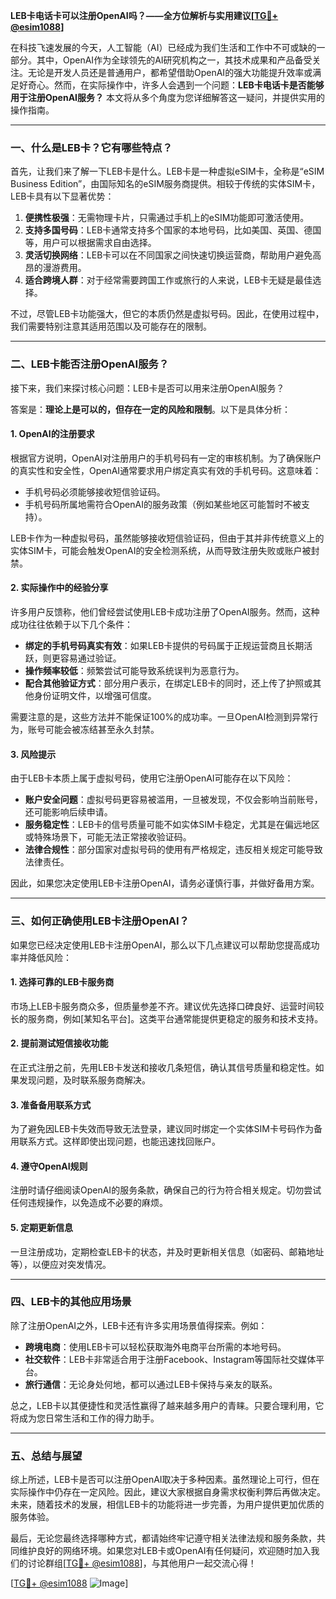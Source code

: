 **LEB卡电话卡可以注册OpenAI吗？——全方位解析与实用建议[[TG💪+ @esim1088](https://t.me/s/esim1088)]**

在科技飞速发展的今天，人工智能（AI）已经成为我们生活和工作中不可或缺的一部分。其中，OpenAI作为全球领先的AI研究机构之一，其技术成果和产品备受关注。无论是开发人员还是普通用户，都希望借助OpenAI的强大功能提升效率或满足好奇心。然而，在实际操作中，许多人会遇到一个问题：**LEB卡电话卡是否能够用于注册OpenAI服务？** 本文将从多个角度为您详细解答这一疑问，并提供实用的操作指南。

---

### **一、什么是LEB卡？它有哪些特点？**

首先，让我们来了解一下LEB卡是什么。LEB卡是一种虚拟eSIM卡，全称是“eSIM Business Edition”，由国际知名的eSIM服务商提供。相较于传统的实体SIM卡，LEB卡具有以下显著优势：

1. **便携性极强**：无需物理卡片，只需通过手机上的eSIM功能即可激活使用。
2. **支持多国号码**：LEB卡通常支持多个国家的本地号码，比如美国、英国、德国等，用户可以根据需求自由选择。
3. **灵活切换网络**：LEB卡可以在不同国家之间快速切换运营商，帮助用户避免高昂的漫游费用。
4. **适合跨境人群**：对于经常需要跨国工作或旅行的人来说，LEB卡无疑是最佳选择。

不过，尽管LEB卡功能强大，但它的本质仍然是虚拟号码。因此，在使用过程中，我们需要特别注意其适用范围以及可能存在的限制。

---

### **二、LEB卡能否注册OpenAI服务？**

接下来，我们来探讨核心问题：LEB卡是否可以用来注册OpenAI服务？

答案是：**理论上是可以的，但存在一定的风险和限制**。以下是具体分析：

#### **1. OpenAI的注册要求**
根据官方说明，OpenAI对注册用户的手机号码有一定的审核机制。为了确保账户的真实性和安全性，OpenAI通常要求用户绑定真实有效的手机号码。这意味着：

- 手机号码必须能够接收短信验证码。
- 手机号码所属地需符合OpenAI的服务政策（例如某些地区可能暂时不被支持）。

LEB卡作为一种虚拟号码，虽然能够接收短信验证码，但由于其并非传统意义上的实体SIM卡，可能会触发OpenAI的安全检测系统，从而导致注册失败或账户被封禁。

#### **2. 实际操作中的经验分享**
许多用户反馈称，他们曾经尝试使用LEB卡成功注册了OpenAI服务。然而，这种成功往往依赖于以下几个条件：

- **绑定的手机号码真实有效**：如果LEB卡提供的号码属于正规运营商且长期活跃，则更容易通过验证。
- **操作频率较低**：频繁尝试可能导致系统误判为恶意行为。
- **配合其他验证方式**：部分用户表示，在绑定LEB卡的同时，还上传了护照或其他身份证明文件，以增强可信度。

需要注意的是，这些方法并不能保证100%的成功率。一旦OpenAI检测到异常行为，账号可能会被冻结甚至永久封禁。

#### **3. 风险提示**
由于LEB卡本质上属于虚拟号码，使用它注册OpenAI可能存在以下风险：

- **账户安全问题**：虚拟号码更容易被滥用，一旦被发现，不仅会影响当前账号，还可能影响后续申请。
- **服务稳定性**：LEB卡的信号质量可能不如实体SIM卡稳定，尤其是在偏远地区或特殊场景下，可能无法正常接收验证码。
- **法律合规性**：部分国家对虚拟号码的使用有严格规定，违反相关规定可能导致法律责任。

因此，如果您决定使用LEB卡注册OpenAI，请务必谨慎行事，并做好备用方案。

---

### **三、如何正确使用LEB卡注册OpenAI？**

如果您已经决定使用LEB卡注册OpenAI，那么以下几点建议可以帮助您提高成功率并降低风险：

#### **1. 选择可靠的LEB卡服务商**
市场上LEB卡服务商众多，但质量参差不齐。建议优先选择口碑良好、运营时间较长的服务商，例如[某知名平台]。这类平台通常能提供更稳定的服务和技术支持。

#### **2. 提前测试短信接收功能**
在正式注册之前，先用LEB卡发送和接收几条短信，确认其信号质量和稳定性。如果发现问题，及时联系服务商解决。

#### **3. 准备备用联系方式**
为了避免因LEB卡失效而导致无法登录，建议同时绑定一个实体SIM卡号码作为备用联系方式。这样即使出现问题，也能迅速找回账户。

#### **4. 遵守OpenAI规则**
注册时请仔细阅读OpenAI的服务条款，确保自己的行为符合相关规定。切勿尝试任何违规操作，以免造成不必要的麻烦。

#### **5. 定期更新信息**
一旦注册成功，定期检查LEB卡的状态，并及时更新相关信息（如密码、邮箱地址等），以便应对突发情况。

---

### **四、LEB卡的其他应用场景**

除了注册OpenAI之外，LEB卡还有许多实用场景值得探索。例如：

- **跨境电商**：使用LEB卡可以轻松获取海外电商平台所需的本地号码。
- **社交软件**：LEB卡非常适合用于注册Facebook、Instagram等国际社交媒体平台。
- **旅行通信**：无论身处何地，都可以通过LEB卡保持与亲友的联系。

总之，LEB卡以其便捷性和灵活性赢得了越来越多用户的青睐。只要合理利用，它将成为您日常生活和工作的得力助手。

---

### **五、总结与展望**

综上所述，LEB卡是否可以注册OpenAI取决于多种因素。虽然理论上可行，但在实际操作中仍存在一定风险。因此，建议大家根据自身需求权衡利弊后再做决定。未来，随着技术的发展，相信LEB卡的功能将进一步完善，为用户提供更加优质的服务体验。

最后，无论您最终选择哪种方式，都请始终牢记遵守相关法律法规和服务条款，共同维护良好的网络环境。如果您对LEB卡或OpenAI有任何疑问，欢迎随时加入我们的讨论群组[[TG💪+ @esim1088](https://t.me/s/esim1088)]，与其他用户一起交流心得！

[[TG💪+ @esim1088](https://t.me/s/esim1088) ![Image](https://i.postimg.cc/4NQfJmqS/Snipaste-2025-05-13-00-14-12.png)]